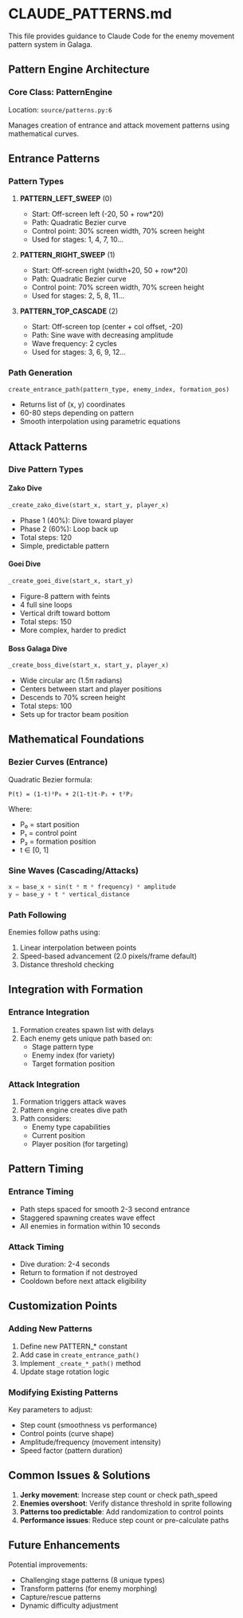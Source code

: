 # CLAUDE_PATTERNS.md

This file provides guidance to Claude Code for the enemy movement pattern system in Galaga.

## Pattern Engine Architecture

### Core Class: PatternEngine
Location: `source/patterns.py:6`

Manages creation of entrance and attack movement patterns using mathematical curves.

## Entrance Patterns

### Pattern Types
1. **PATTERN_LEFT_SWEEP** (0)
   - Start: Off-screen left (-20, 50 + row*20)
   - Path: Quadratic Bezier curve
   - Control point: 30% screen width, 70% screen height
   - Used for stages: 1, 4, 7, 10...

2. **PATTERN_RIGHT_SWEEP** (1)
   - Start: Off-screen right (width+20, 50 + row*20)
   - Path: Quadratic Bezier curve
   - Control point: 70% screen width, 70% screen height
   - Used for stages: 2, 5, 8, 11...

3. **PATTERN_TOP_CASCADE** (2)
   - Start: Off-screen top (center + col offset, -20)
   - Path: Sine wave with decreasing amplitude
   - Wave frequency: 2 cycles
   - Used for stages: 3, 6, 9, 12...

### Path Generation
```python
create_entrance_path(pattern_type, enemy_index, formation_pos)
```
- Returns list of (x, y) coordinates
- 60-80 steps depending on pattern
- Smooth interpolation using parametric equations

## Attack Patterns

### Dive Pattern Types

#### Zako Dive
```python
_create_zako_dive(start_x, start_y, player_x)
```
- Phase 1 (40%): Dive toward player
- Phase 2 (60%): Loop back up
- Total steps: 120
- Simple, predictable pattern

#### Goei Dive  
```python
_create_goei_dive(start_x, start_y)
```
- Figure-8 pattern with feints
- 4 full sine loops
- Vertical drift toward bottom
- Total steps: 150
- More complex, harder to predict

#### Boss Galaga Dive
```python
_create_boss_dive(start_x, start_y, player_x)
```
- Wide circular arc (1.5π radians)
- Centers between start and player positions
- Descends to 70% screen height
- Total steps: 100
- Sets up for tractor beam position

## Mathematical Foundations

### Bezier Curves (Entrance)
Quadratic Bezier formula:
```
P(t) = (1-t)²P₀ + 2(1-t)t·P₁ + t²P₂
```
Where:
- P₀ = start position
- P₁ = control point
- P₂ = formation position
- t ∈ [0, 1]

### Sine Waves (Cascading/Attacks)
```python
x = base_x + sin(t * π * frequency) * amplitude
y = base_y + t * vertical_distance
```

### Path Following
Enemies follow paths using:
1. Linear interpolation between points
2. Speed-based advancement (2.0 pixels/frame default)
3. Distance threshold checking

## Integration with Formation

### Entrance Integration
1. Formation creates spawn list with delays
2. Each enemy gets unique path based on:
   - Stage pattern type
   - Enemy index (for variety)
   - Target formation position

### Attack Integration  
1. Formation triggers attack waves
2. Pattern engine creates dive path
3. Path considers:
   - Enemy type capabilities
   - Current position
   - Player position (for targeting)

## Pattern Timing

### Entrance Timing
- Path steps spaced for smooth 2-3 second entrance
- Staggered spawning creates wave effect
- All enemies in formation within 10 seconds

### Attack Timing
- Dive duration: 2-4 seconds
- Return to formation if not destroyed
- Cooldown before next attack eligibility

## Customization Points

### Adding New Patterns
1. Define new PATTERN_* constant
2. Add case in `create_entrance_path()`
3. Implement `_create_*_path()` method
4. Update stage rotation logic

### Modifying Existing Patterns
Key parameters to adjust:
- Step count (smoothness vs performance)
- Control points (curve shape)
- Amplitude/frequency (movement intensity)
- Speed factor (pattern duration)

## Common Issues & Solutions

1. **Jerky movement**: Increase step count or check path_speed
2. **Enemies overshoot**: Verify distance threshold in sprite following
3. **Patterns too predictable**: Add randomization to control points
4. **Performance issues**: Reduce step count or pre-calculate paths

## Future Enhancements

Potential improvements:
- Challenging stage patterns (8 unique types)
- Transform patterns (for enemy morphing)
- Capture/rescue patterns
- Dynamic difficulty adjustment